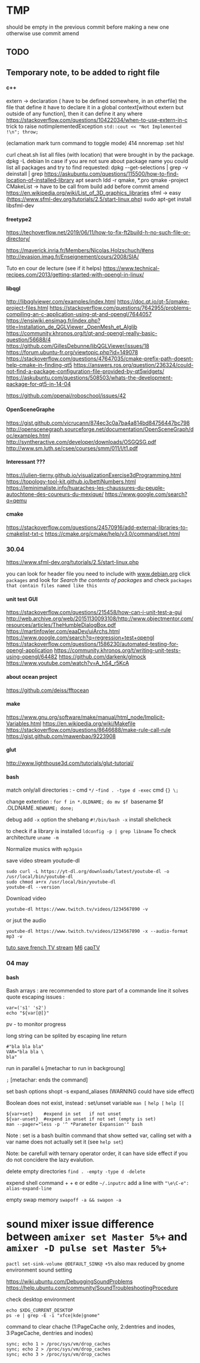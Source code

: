
# TMP

should be empty in the previous commit
before making a new one
otherwise use commit amend

## TODO


## Temporary note, to be added to right file

#### c++
extern -> declaration ( have to be defined somewhere, in an otherfile)
the file that define it have to declare it in a global context[without extern but outside of any function], then it can define it any where
https://stackoverflow.com/questions/10422034/when-to-use-extern-in-c
trick to raise notImplementedException
` std::cout << "Not Implemented !\n"; throw; `


(eclamation mark turn command to toggle mode)
414 nnoremap <n><l> :set hls!<cr>

curl cheat.sh
list all files (with location) that were brought in by the package.
dpkg -L
debian
In case if you are not sure about package name you could list all packages and try to find requested:
dpkg --get-selections | grep -v deinstall | grep <packagename>
https://askubuntu.com/questions/115500/how-to-find-location-of-installed-library
apt search
ldd -r
qmake, *.pro
qmake -project
CMakeList -> have to be call from build
add before commit amend
https://en.wikipedia.org/wiki/List_of_3D_graphics_libraries
sfml -> easy  (https://www.sfml-dev.org/tutorials/2.5/start-linux.php)
sudo apt-get install libsfml-dev

#### freetype2
https://techoverflow.net/2019/06/11/how-to-fix-ft2build-h-no-such-file-or-directory/

https://maverick.inria.fr/Members/Nicolas.Holzschuch/#ens
http://evasion.imag.fr/Enseignement/cours/2008/SIA/

Tuto en cour de lecture (see if it helps)
https://www.technical-recipes.com/2013/getting-started-with-opengl-in-linux/

#### libqgl
http://libqglviewer.com/examples/index.html
https://doc.qt.io/qt-5/qmake-project-files.html
https://stackoverflow.com/questions/7642955/problems-compiling-an-c-application-using-qt-and-opengl/7644057
https://ensiwiki.ensimag.fr/index.php?title=Installation_de_QGLViewer,_OpenMesh_et_Alglib
https://community.khronos.org/t/qt-and-opengl-really-basic-question/56688/4
https://github.com/GillesDebunne/libQGLViewer/issues/18
https://forum.ubuntu-fr.org/viewtopic.php?id=149078
https://stackoverflow.com/questions/47647035/cmake-prefix-path-doesnt-help-cmake-in-finding-qt5
https://answers.ros.org/question/236324/could-not-find-a-package-configuration-file-provided-by-qt5widgets/
https://askubuntu.com/questions/508503/whats-the-development-package-for-qt5-in-14-04

https://github.com/openai/roboschool/issues/42

#### OpenSceneGraphe
https://gist.github.com/vicrucann/874ec3c0a7ba4a814bd84756447bc798
http://openscenegraph.sourceforge.net/documentation/OpenSceneGraph/doc/examples.html
http://syntheractive.com/developer/downloads/OSGQSG.pdf
http://www.sm.luth.se/csee/courses/smm/011/l/t1.pdf


#### Interessant ???
https://julien-tierny.github.io/visualizationExercise3dProgramming.html
https://topology-tool-kit.github.io/bettiNumbers.html
https://leminimaliste.info/huaraches-les-chaussures-du-peuple-autochtone-des-coureurs-du-mexique/
https://www.google.com/search?q=qemu

#### cmake
https://stackoverflow.com/questions/24570916/add-external-libraries-to-cmakelist-txt-c
https://cmake.org/cmake/help/v3.0/command/set.html

### 30.04
https://www.sfml-dev.org/tutorials/2.5/start-linux.php

you can look for header file you need to include with www.debian.org
    click `packages` and look for *Search the contents of packages*
    and check `packages that contain files named like this`

#### unit test GUI
https://stackoverflow.com/questions/215458/how-can-i-unit-test-a-gui
http://web.archive.org/web/20151130093108/http://www.objectmentor.com/resources/articles/TheHumbleDialogBox.pdf
https://martinfowler.com/eaaDev/uiArchs.html
https://www.google.com/search?q=regression+test+opengl
https://stackoverflow.com/questions/1586230/automated-testing-for-opengl-application
https://community.khronos.org/t/writing-unit-tests-using-opengl/64482
https://github.com/darkenk/glmock
https://www.youtube.com/watch?v=A_hS4_r5KcA


#### about ocean project
https://github.com/deiss/fftocean

#### make
https://www.gnu.org/software/make/manual/html_node/Implicit-Variables.html
https://en.wikipedia.org/wiki/Makefile
https://stackoverflow.com/questions/8646688/make-rule-call-rule
https://gist.github.com/mawenbao/9223908

#### glut
http://www.lighthouse3d.com/tutorials/glut-tutorial/




#### bash
match only/all directories : 
    - cmd `*/`
    -`find . -type d -exec` cmd `{} \;`

change extention :
`for f in *.OLDNAME; do mv $f `basename $f .OLDNAME`.NEWNAME; done;`

debug
add `-x` option  the shebang `#!/bin/bash -x`
install shellcheck


to check if a library is installed
`ldconfig -p | grep libname`
To check architecture `uname -m`

Normalize musics with `mp3gain`

save video stream
youtude-dl
```
sudo curl -L https://yt-dl.org/downloads/latest/youtube-dl -o /usr/local/bin/youtube-dl
sudo chmod a+rx /usr/local/bin/youtube-dl 
youtube-dl --version
```
Download video
```
youtube-dl https://www.twitch.tv/videos/1234567890 -v
```
or jsut the audio
```
youtube-dl https://www.twitch.tv/videos/1234567890 -x --audio-format mp3 -v
```

[tuto save french TV stream](https://www.portail-de-la-gratuite.com/vid%C3%A9o/chapitre-v/)
[M6](https://www.portail-de-la-gratuite.com/chroniques/mchichereplay/)
[capTV](http://captvty.fr/faq#linux)

### 04 may

#### bash
Bash arrays : are recommended to store part of a commande line
it solves quote escaping issues :
```
var=('s1' 's2')
echo "${var[@]}"
```

pv - to monitor progress

long string can be splited by escaping line return
```
#"bla bla bla"
VAR="bla bla \
bla"
```

run in parallel `&` [metachar to run in backgroung]

`;` [metachar: ends the command]

set bash options
shopt -s expand_aliases (WARNING could have side effect)

Boolean does not exist, instead :
set/unset variable
`man [`
`help [`
`help [[`
```
${var+set}    #expend in set   if not unset
${var-unset}  #expend in unset if not set (empty is set)
man --pager="less -p '^ *Parameter Expansion'" bash
```
Note : set is a bash builtin command that show setted var,
calling set with a var name does not actually set it (see `help set`)

Note: be carefull with ternary operator order,
it can have side effect if you do not concidere 
the lazy evalution.

delete empty directories
`find . -empty -type d -delete`

expend shell command
<ctrl> + <alt> + e
or edite `~/.inputrc` add a line with 
```"\e\C-e": alias-expand-line```

empty swap memory
```swapoff -a && swapon -a```


sound mixer issue difference between 
`amixer set Master 5%+`
and 
`amixer -D pulse set Master 5%+`
=
`pactl set-sink-volume @DEFAULT_SINK@ +5%`
also max reduced by gnome environment sound setting

https://wiki.ubuntu.com/DebuggingSoundProblems
https://help.ubuntu.com/community/SoundTroubleshootingProcedure


check desktop environment
```
echo $XDG_CURRENT_DESKTOP
ps -e | grep -E -i "xfce|kde|gnome"
```

command to clear chache 
(1:PageCache only, 2:dentries and inodes, 3:PageCache, dentries and
inodes)
```
sync; echo 1 > /proc/sys/vm/drop_caches
sync; echo 2 > /proc/sys/vm/drop_caches
sync; echo 3 > /proc/sys/vm/drop_caches
```
